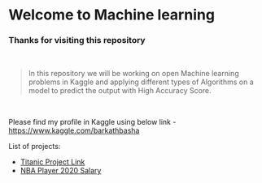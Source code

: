 # Welcome to Machine learning
### Thanks for visiting this repository 

<br>

 > In this repository we will be working on open Machine learning problems in Kaggle and applying different types of Algorithms on a model to predict the output with High Accuracy Score.

<br>

Please find my profile in Kaggle using below link - https://www.kaggle.com/barkathbasha

List of projects:
- [Titanic Project Link](/tree/main/Titanic%20-%20Predict%20survival)
- [NBA Player 2020 Salary](/tree/main/NBA%20Player%202020%20Salary%20Prediction)
